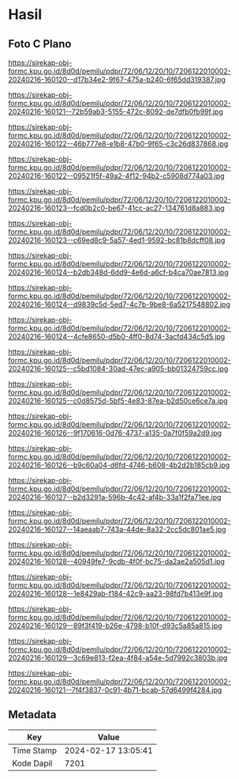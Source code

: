 # Hasil

## Foto C Plano

https://sirekap-obj-formc.kpu.go.id/8d0d/pemilu/pdpr/72/06/12/20/10/7206122010002-20240216-160120--d17b34e2-9f67-475a-b240-6f65dd319387.jpg

https://sirekap-obj-formc.kpu.go.id/8d0d/pemilu/pdpr/72/06/12/20/10/7206122010002-20240216-160121--72b59ab3-5155-472c-8092-de7dfb0fb99f.jpg

https://sirekap-obj-formc.kpu.go.id/8d0d/pemilu/pdpr/72/06/12/20/10/7206122010002-20240216-160122--46b777e8-e1b8-47b0-9f65-c3c26d837868.jpg

https://sirekap-obj-formc.kpu.go.id/8d0d/pemilu/pdpr/72/06/12/20/10/7206122010002-20240216-160122--09521f5f-49a2-4f12-94b2-c5908d774a03.jpg

https://sirekap-obj-formc.kpu.go.id/8d0d/pemilu/pdpr/72/06/12/20/10/7206122010002-20240216-160123--fcd0b2c0-be67-41cc-ac27-134761d8a883.jpg

https://sirekap-obj-formc.kpu.go.id/8d0d/pemilu/pdpr/72/06/12/20/10/7206122010002-20240216-160123--c69ed8c9-5a57-4ed1-9592-bc81b8dcff08.jpg

https://sirekap-obj-formc.kpu.go.id/8d0d/pemilu/pdpr/72/06/12/20/10/7206122010002-20240216-160124--b2db348d-6dd9-4e6d-a6cf-b4ca70ae7813.jpg

https://sirekap-obj-formc.kpu.go.id/8d0d/pemilu/pdpr/72/06/12/20/10/7206122010002-20240216-160124--d9839c5d-5ed7-4c7b-9be8-6a5217548802.jpg

https://sirekap-obj-formc.kpu.go.id/8d0d/pemilu/pdpr/72/06/12/20/10/7206122010002-20240216-160124--4cfe8650-d5b0-4ff0-8d74-3acfd434c5d5.jpg

https://sirekap-obj-formc.kpu.go.id/8d0d/pemilu/pdpr/72/06/12/20/10/7206122010002-20240216-160125--c5bd1084-30ad-47ec-a905-bb01324759cc.jpg

https://sirekap-obj-formc.kpu.go.id/8d0d/pemilu/pdpr/72/06/12/20/10/7206122010002-20240216-160125--c0d8575d-5bf5-4e83-87ea-b2d50ce6ce7a.jpg

https://sirekap-obj-formc.kpu.go.id/8d0d/pemilu/pdpr/72/06/12/20/10/7206122010002-20240216-160126--9f170616-0d76-4737-a135-0a7f0f59a2d9.jpg

https://sirekap-obj-formc.kpu.go.id/8d0d/pemilu/pdpr/72/06/12/20/10/7206122010002-20240216-160126--b9c60a04-d6fd-4746-b608-4b2d2b185cb9.jpg

https://sirekap-obj-formc.kpu.go.id/8d0d/pemilu/pdpr/72/06/12/20/10/7206122010002-20240216-160127--b2d3291a-596b-4c42-af4b-33a1f2fa71ee.jpg

https://sirekap-obj-formc.kpu.go.id/8d0d/pemilu/pdpr/72/06/12/20/10/7206122010002-20240216-160127--14aeaab7-743a-44de-8a32-2cc5dc801ae5.jpg

https://sirekap-obj-formc.kpu.go.id/8d0d/pemilu/pdpr/72/06/12/20/10/7206122010002-20240216-160128--40949fe7-9cdb-4f0f-bc75-da2ae2a505d1.jpg

https://sirekap-obj-formc.kpu.go.id/8d0d/pemilu/pdpr/72/06/12/20/10/7206122010002-20240216-160128--1e8429ab-f184-42c9-aa23-98fd7b413e9f.jpg

https://sirekap-obj-formc.kpu.go.id/8d0d/pemilu/pdpr/72/06/12/20/10/7206122010002-20240216-160129--89f3f419-b26e-4798-b10f-d93c5a85a815.jpg

https://sirekap-obj-formc.kpu.go.id/8d0d/pemilu/pdpr/72/06/12/20/10/7206122010002-20240216-160129--3c69e813-f2ea-4f84-a54e-5d7992c3803b.jpg

https://sirekap-obj-formc.kpu.go.id/8d0d/pemilu/pdpr/72/06/12/20/10/7206122010002-20240216-160121--7f4f3837-0c91-4b71-bcab-57d6499f4284.jpg


## Metadata

| Key        | Value               |
| ---------- | ------------------- |
| Time Stamp | 2024-02-17 13:05:41 |
| Kode Dapil | 7201                |



